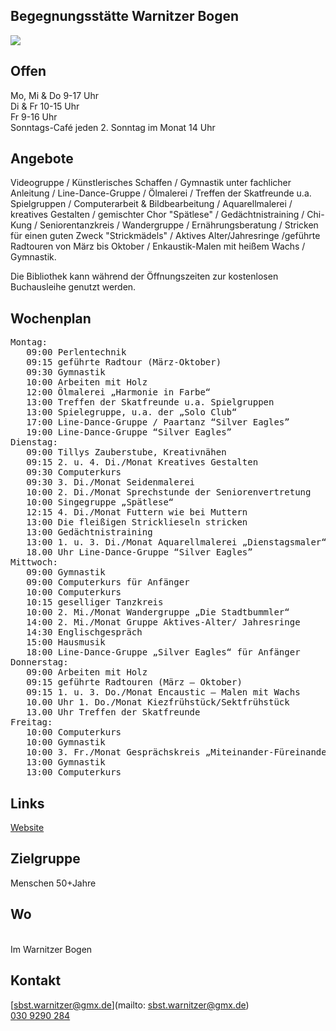 ## Begegnungsstätte Warnitzer Bogen
<img id="topmedia" src="/Begegnungsstaetten/images/Warnitzer.jpg
" />
## Offen
Mo, Mi & Do 9-17 Uhr<br>
Di & Fr 10-15 Uhr<br>
Fr 9-16 Uhr<br>
Sonntags-Café jeden 2. Sonntag im Monat 14 Uhr

## Angebote
Videogruppe / Künstlerisches Schaffen / Gymnastik unter fachlicher Anleitung / Line-Dance-Gruppe / Ölmalerei / Treffen der Skatfreunde u.a. Spielgruppen / Computerarbeit & Bildbearbeitung / Aquarellmalerei / kreatives Gestalten / gemischter Chor "Spätlese" / Gedächtnistraining / Chi-Kung / Seniorentanzkreis / Wandergruppe / Ernährungsberatung / Stricken für einen guten Zweck "Strickmädels" / Aktives Alter/Jahresringe /geführte Radtouren von März bis Oktober / Enkaustik-Malen mit heißem Wachs / Gymnastik. <br>

Die Bibliothek kann während der Öffnungszeiten zur kostenlosen Buchausleihe genutzt werden. <br>

## Wochenplan
<pre id="weeklyschedule">
Montag:
   09:00 Perlentechnik
   09:15 geführte Radtour (März-Oktober) 
   09:30 Gymnastik 
   10:00 Arbeiten mit Holz 
   12:00 Ölmalerei „Harmonie in Farbe“ 
   13:00 Treffen der Skatfreunde u.a. Spielgruppen
   13:00 Spielegruppe, u.a. der „Solo Club“
   17:00 Line-Dance-Gruppe / Paartanz “Silver Eagles”
   19:00 Line-Dance-Gruppe “Silver Eagles”
Dienstag:
   09:00 Tillys Zauberstube, Kreativnähen 
   09:15 2. u. 4. Di./Monat Kreatives Gestalten 
   09:30 Computerkurs 
   09:30 3. Di./Monat Seidenmalerei
   10:00 2. Di./Monat Sprechstunde der Seniorenvertretung 
   10:00 Singegruppe „Spätlese“ 
   12:15 4. Di./Monat Futtern wie bei Muttern
   13:00 Die fleißigen Stricklieseln stricken 
   13:00 Gedächtnistraining 
   13:00 1. u. 3. Di./Monat Aquarellmalerei „Dienstagsmaler“
   18.00 Uhr Line-Dance-Gruppe “Silver Eagles”
Mittwoch:
   09:00 Gymnastik 
   09:00 Computerkurs für Anfänger 
   10:00 Computerkurs 
   10:15 geselliger Tanzkreis 
   10:00 2. Mi./Monat Wandergruppe „Die Stadtbummler“ 
   14:00 2. Mi./Monat Gruppe Aktives-Alter/ Jahresringe
   14:30 Englischgespräch
   15:00 Hausmusik
   18:00 Line-Dance-Gruppe „Silver Eagles“ für Anfänger
Donnerstag:
   09:00 Arbeiten mit Holz 
   09:15 geführte Radtouren (März – Oktober) 
   09:15 1. u. 3. Do./Monat Encaustic – Malen mit Wachs
   10.00 Uhr 1. Do./Monat Kiezfrühstück/Sektfrühstück
   13.00 Uhr Treffen der Skatfreunde
Freitag:
   10:00 Computerkurs 
   10:00 Gymnastik 
   10:00 3. Fr./Monat Gesprächskreis „Miteinander-Füreinander"
   13:00 Gymnastik
   13:00 Computerkurs 
</pre>

## Links
<a target="_blank" href="https://www.vav-hhausen.de/SBS-Warnitzer-Bogen/sbst-warnitzer-start.html">Website</a>

## Zielgruppe
Menschen 50+Jahre

## Wo
<div id="gmap"></div>
<script>window.onload = showMap(' Warnitzer Str. 8, 13057 Berlin`, 0, 'gmap_mini')</script><br>
Im Warnitzer Bogen

## Kontakt
[sbst.warnitzer@gmx.de](mailto: sbst.warnitzer@gmx.de)<br>
<a href="tel:++49 309290284 "> 030 9290 284</a>


